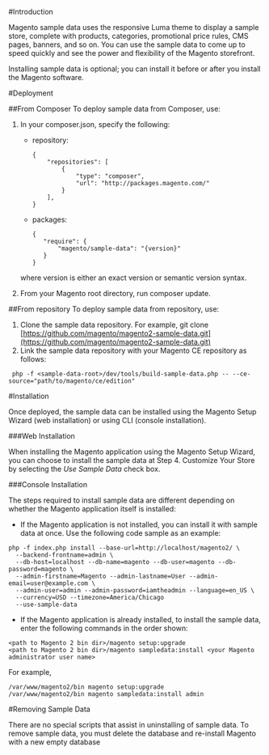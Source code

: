 #Introduction

Magento sample data uses the responsive Luma theme to display a sample store, complete with products, categories, promotional price rules, CMS pages, banners, and so on. You can use the sample data to come up to speed quickly and see the power and flexibility of the Magento storefront.

Installing sample data is optional; you can install it before or after you install the Magento software.

#Deployment

##From Composer
To deploy sample data from Composer, use:

1. In your composer.json, specify the following:
    - repository:
        ```
        {
            "repositories": [
                {
                    "type": "composer",
                    "url": "http://packages.magento.com/"
                }
            ],
        }
        ```

    - packages:
         ```
        {
            "require": {
                "magento/sample-data": "{version}"
            }
        }
        ```
    
    where version is either an exact version or semantic version syntax.
2. From your Magento root directory, run composer update.

##From repository
To deploy sample data from repository, use:

1. Clone the sample data repository. For example, git clone [https://github.com/magento/magento2-sample-data.git](https://github.com/magento/magento2-sample-data.git)
2. Link the sample data repository with your Magento CE repository as follows: 
 ```
  php -f <sample-data-root>/dev/tools/build-sample-data.php -- --ce-source="path/to/magento/ce/edition"
 ```

#Installation

Once deployed, the sample data can be installed using the Magento Setup Wizard (web installation) or using CLI (console installation).

###Web Installation

When installing the Magento application using the Magento Setup Wizard, you can choose to install the sample data at Step 4. Customize Your Store by selecting the *Use Sample Data* check box.

###Console Installation

The steps required to install sample data are different depending on whether the Magento application itself is installed:

- If the Magento application is not installed, you can install it with sample data at once. Use the following code sample as an example:
```
php -f index.php install --base-url=http://localhost/magento2/ \
  --backend-frontname=admin \
  --db-host=localhost --db-name=magento --db-user=magento --db-password=magento \
  --admin-firstname=Magento --admin-lastname=User --admin-email=user@example.com \
  --admin-user=admin --admin-password=iamtheadmin --language=en_US \
  --currency=USD --timezone=America/Chicago
  --use-sample-data
```
- If the Magento application is already installed, to install the sample data, enter the following commands in the order shown:
```
<path to Magento 2 bin dir>/magento setup:upgrade
<path to Magento 2 bin dir>/magento sampledata:install <your Magento administrator user name>
```

For example,
```
/var/www/magento2/bin magento setup:upgrade
/var/www/magento2/bin magento sampledata:install admin
```

#Removing Sample Data

There are no special scripts that assist in uninstalling of sample data. 
To remove sample data, you must delete the database and re-install Magento with a new empty database
